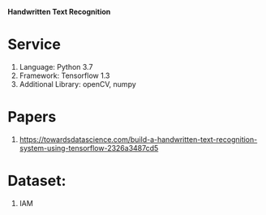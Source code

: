 **Handwritten Text Recognition**

# Service
1. Language: Python 3.7
2. Framework: Tensorflow 1.3
3. Additional Library: openCV, numpy

# Papers
1. https://towardsdatascience.com/build-a-handwritten-text-recognition-system-using-tensorflow-2326a3487cd5

# Dataset:
1. IAM
